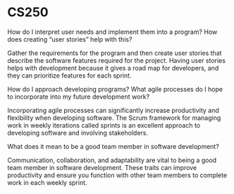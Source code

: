 # CS250

How do I interpret user needs and implement them into a program? How does creating “user stories” help with this?

Gather the requirements for the program and then create user stories that describe the software features required for the project. Having user stories helps with development because it gives a road map for developers, and they can prioritize features for each sprint.

How do I approach developing programs? What agile processes do I hope to incorporate into my future development work?

Incorporating agile processes can significantly increase productivity and flexibility when developing software. The Scrum framework for managing work in weekly iterations called sprints is an excellent approach to developing software and involving stakeholders.

What does it mean to be a good team member in software development?

Communication, collaboration, and adaptability are vital to being a good team member in software development. These traits can improve productivity and ensure you function with other team members to complete work in each weekly sprint.
